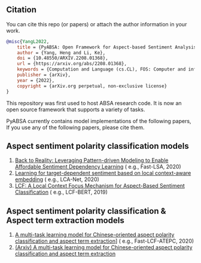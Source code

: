 ﻿Citation
--------

You can cite this repo (or papers) or attach the author information in your work.

```bibtex
@misc{YangL2022,
    title = {PyABSA: Open Framework for Aspect-based Sentiment Analysis},
    author = {Yang, Heng and Li, Ke},
    doi = {10.48550/ARXIV.2208.01368},
    url = {https://arxiv.org/abs/2208.01368},
    keywords = {Computation and Language (cs.CL), FOS: Computer and information sciences, FOS: Computer and information sciences},
    publisher = {arXiv},
    year = {2022},
    copyright = {arXiv.org perpetual, non-exclusive license}
}
```


This repository was first used to host ABSA research code.
It is now an open source framework that supports a variety of tasks. 

PyABSA currently contains model implementations of the following papers, 
If you use any of the following papers, please cite them.

## Aspect sentiment polarity classification models
1. [Back to Reality: Leveraging Pattern-driven Modeling to Enable Affordable Sentiment Dependency Learning](https://arxiv.org/abs/2110.08604) (
   e.g., Fast-LSA, 2020)
2. [Learning for target-dependent sentiment based on local context-aware embedding](https://link.springer.com/article/10.1007/s11227-021-04047-1) (
   e.g., LCA-Net, 2020)
3. [LCF: A Local Context Focus Mechanism for Aspect-Based Sentiment Classification](https://www.mdpi.com/2076-3417/9/16/3389) (
   e.g., LCF-BERT, 2019)



## Aspect sentiment polarity classification & Aspect term extraction models

1. [A multi-task learning model for Chinese-oriented aspect polarity classification and aspect term extraction](https://www.sciencedirect.com/science/article/pii/S0925231220312534)] (
   e.g., Fast-LCF-ATEPC, 2020)
2. [(Arxiv) A multi-task learning model for Chinese-oriented aspect polarity classification and aspect term extraction](https://arxiv.org/pdf/1912.07976.pdf)


